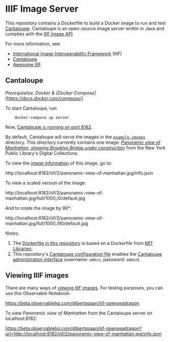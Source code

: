 # IIIF Image Server

This repository contains a Dockerfile to build a Docker image to run and test [Cantaloupe](https://medusa-project.github.io/cantaloupe/). Cantaloupe is an open-source image server writtin in Java and complies with the [IIIF Image API](https://iiif.io/api/image/2.1/).

For more information, see:

- [International Image Interoperability Framework](https://iiif.io/) (IIIF)
- [Cantaloupe](https://medusa-project.github.io/cantaloupe/)
- [Awesome IIIF](https://github.com/IIIF/awesome-iiif)

## Cantaloupe

_Prerequisites: Docker & [Docker Compose][https://docs.docker.com/compose/]_.

To start Cantaloupe, run:

        docker-compose up server

Now, [Cantaloupe is running on port 8182](http://localhost:8182/).

By default, Cantaloupe will serve the images in the [`example-images`](example-images) directory. This directory currently contains one image: _[Panoramic view of Manhattan, showing Brooklyn Bridge under construction](https://digitalcollections.nypl.org/items/bceb5a80-d567-0131-e064-58d385a7bbd0)_ from the New York Public Library's Digital Collections.

To view the [image information](https://iiif.io/api/image/2.1/#image-information) of this image, go to:

http://localhost:8182/iiif/2/panoramic-view-of-manhattan.jpg/info.json

To view a scaled version of the image:

http://localhost:8182/iiif/2/panoramic-view-of-manhattan.jpg/full/1000,/0/default.jpg

And to rotate the image by 90°:

http://localhost:8182/iiif/2/panoramic-view-of-manhattan.jpg/full/1000,/90/default.jpg

Notes:

1. The [Dockerfile in this repository](Dockerfile) is based on a Dockerfile from [MIT Libraries](https://github.com/MITLibraries/docker-cantaloupe/blob/master/Dockerfile);
2. This repository's [Cantaloupe configuration file](config/cantaloupe.properties#L103) enables the [Cantaloupe administration interface](http://localhost:8182/admin) (username: `admin`, password: `admin`).

## Viewing IIIF images

There are many ways of [viewing IIIF images](https://iiif.io/apps-demos/#image-viewing-clients). For testing purposes, you can use this Observable Notebook:

https://beta.observablehq.com/@bertspaan/iiif-openseadragon

To view _Panoramic view of Manhattan_ from the Cantaloupe server on localhost:8182:

https://beta.observablehq.com/@bertspaan/iiif-openseadragon?url=http://localhost:8182/iiif/2/panoramic-view-of-manhattan.jpg/info.json
